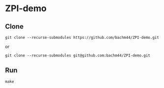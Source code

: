 # ZPI-demo

## Clone

`git clone --recurse-submodules https://github.com/bachm44/ZPI-demo.git`

or

`git clone --recurse-submodules git@github.com:bachm44/ZPI-demo.git`

## Run

`make`
